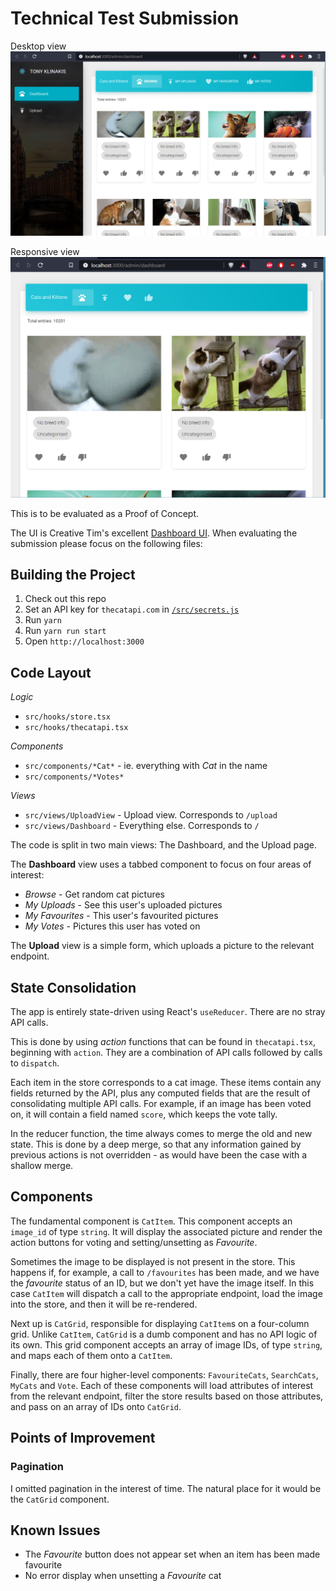 # Technical Test Submission

Desktop view
![Desktop view](.README.MD/cats_desktop.PNG)

Responsive view
![Responsive view](.README.MD/cats_responsive.PNG)

This is to be evaluated as a Proof of Concept.

The UI is Creative Tim's excellent [Dashboard UI][ctui]. When evaluating the
submission please focus on the following files:

## Building the Project

1. Check out this repo
1. Set an API key for `thecatapi.com` in [`/src/secrets.js`](/src/secrets.js)
1. Run `yarn`
1. Run `yarn run start`
1. Open `http://localhost:3000`

## Code Layout

_Logic_

- `src/hooks/store.tsx`
- `src/hooks/thecatapi.tsx`

_Components_

- `src/components/*Cat*` - ie. everything with _Cat_ in the name
- `src/components/*Votes*`

_Views_

- `src/views/UploadView` - Upload view. Corresponds to `/upload`
- `src/views/Dashboard` - Everything else. Corresponds to `/`

The code is split in two main views: The Dashboard, and the Upload page.

The **Dashboard** view uses a tabbed component to focus on four areas of
interest:

- _Browse_ - Get random cat pictures
- _My Uploads_ - See this user's uploaded pictures
- _My Favourites_ - This user's favourited pictures
- _My Votes_ - Pictures this user has voted on

The **Upload** view is a simple form, which uploads a picture to the relevant
endpoint.

## State Consolidation

The app is entirely state-driven using React's `useReducer`. There are no stray
API calls.

This is done by using _action_ functions that can be found in `thecatapi.tsx`,
beginning with `action`. They are a combination of API calls followed by calls
to `dispatch`.

Each item in the store corresponds to a cat image. These items contain any fields
returned by the API, plus any computed fields that are the result of consolidating
multiple API calls. For example, if an image has been voted on, it will contain
a field named `score`, which keeps the vote tally.

In the reducer function, the time always comes to merge the old and new state.
This is done by a deep merge, so that any information gained by previous actions
is not overridden - as would have been the case with a shallow merge.

## Components

The fundamental component is `CatItem`. This component accepts an `image_id` of
type `string`. It will display the associated picture and render the
action buttons for voting and setting/unsetting as _Favourite_.

Sometimes the image to be displayed is not present in the store. This happens if,
for example, a call to `/favourites` has been made, and we have the _favourite_
status of an ID, but we don't yet have the image itself. In this case `CatItem`
will dispatch a call to the appropriate endpoint, load the image into the store,
and then it will be re-rendered.

Next up is `CatGrid`, responsible for displaying `CatItem`s on a four-column
grid. Unlike `CatItem`, `CatGrid` is a dumb component and has no API logic of
its own. This grid component accepts an array of image IDs, of type `string`,
and maps each of them onto a `CatItem`.

Finally, there are four higher-level components: `FavouriteCats`, `SearchCats`, `MyCats` and
`Vote`. Each of these components will load attributes of interest from the relevant
endpoint, filter the store results based on those attributes, and pass on an array of
IDs onto `CatGrid`.

## Points of Improvement

### Pagination

I omitted pagination in the interest of time. The natural place for it would be
the `CatGrid` component.

## Known Issues

- The _Favourite_ button does not appear set when an item has been made favourite
- No error display when unsetting a _Favourite_ cat

[ctui]: https://www.creative-tim.com/product/material-dashboard-react
